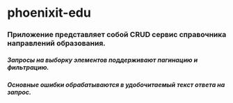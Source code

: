 # phoenixit-edu
### Приложение представляет собой CRUD сервис справочника направлений образования.
##### Запросы на выборку элементов поддерживают пагинацию и фильтрацию.
##### Основные ошибки обрабатываются в удобочитаемый текст ответа на запрос.
